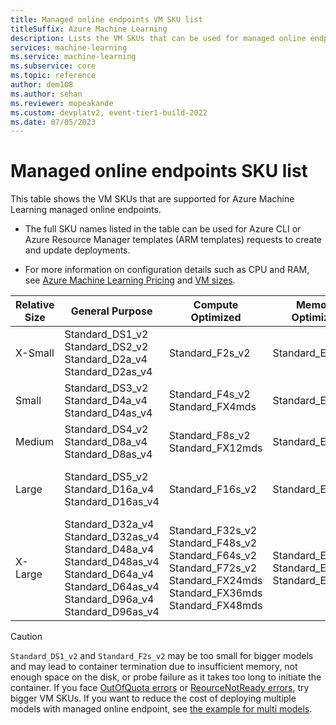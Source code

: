 ```yaml
---
title: Managed online endpoints VM SKU list
titleSuffix: Azure Machine Learning
description: Lists the VM SKUs that can be used for managed online endpoints in Azure Machine Learning.
services: machine-learning
ms.service: machine-learning
ms.subservice: core
ms.topic: reference
author: dem108
ms.author: sehan
ms.reviewer: mopeakande
ms.custom: devplatv2, event-tier1-build-2022
ms.date: 07/05/2023
---
```


# Managed online endpoints SKU list

This table shows the VM SKUs that are supported for Azure Machine Learning managed online endpoints.

* The full SKU names listed in the table can be used for Azure CLI or Azure Resource Manager templates (ARM templates) requests to create and update deployments.

* For more information on configuration details such as CPU and RAM, see [Azure Machine Learning Pricing](https://azure.microsoft.com/pricing/details/machine-learning/) and [VM sizes](../virtual-machines/sizes.md).

| Relative Size | General Purpose | Compute Optimized | Memory Optimized | GPU |
| ---           | ---             | ---               | ---              | --- |
| X-Small       | Standard_DS1_v2 <br/> Standard_DS2_v2 <br/> Standard_D2a_v4 <br/> Standard_D2as_v4 | Standard_F2s_v2 | Standard_E2s_v3  | Standard_NC4as_T4_v3 |
| Small         | Standard_DS3_v2 <br/> Standard_D4a_v4 <br/> Standard_D4as_v4                       | Standard_F4s_v2 <br/> Standard_FX4mds  | Standard_E4s_v3  | Standard_NC6s_v2 <br/> Standard_NC6s_v3 <br/> Standard_NC8as_T4_v3 |
| Medium        | Standard_DS4_v2 </br> Standard_D8a_v4 </br> Standard_D8as_v4 | Standard_F8s_v2 </br> Standard_FX12mds | Standard_E8s_v3 | Standard_NC12s_v2 <br/> Standard_NC12s_v3 <br/> Standard_NC16as_T4_v3 |
| Large         | Standard_DS5_v2 </br> Standard_D16a_v4 </br> Standard_D16as_v4 | Standard_F16s_v2 | Standard_E16s_v3 | Standard_NC24s_v2 <br/> Standard_NC24s_v3 <br/> Standard_NC64as_T4_v3 </br> Standard_NC24ads_A100_v4 |
| X-Large       | Standard_D32a_v4 </br> Standard_D32as_v4 </br> Standard_D48a_v4 </br> Standard_D48as_v4 </br> Standard_D64a_v4 </br> Standard_D64as_v4 </br> Standard_D96a_v4 </br> Standard_D96as_v4 | Standard_F32s_v2 <br/> Standard_F48s_v2 <br/> Standard_F64s_v2 <br/> Standard_F72s_v2 <br/> Standard_FX24mds <br/> Standard_FX36mds <br/> Standard_FX48mds | Standard_E32s_v3 <br/> Standard_E48s_v3 <br/> Standard_E64s_v3 | Standard_NC48ads_A100_v4 </br> Standard_NC96ads_A100_v4 </br> Standard_ND96asr_v4 </br> Standard_ND96amsr_A100_v4 </br> Standard_ND40rs_v2 |

> [!CAUTION]
> `Standard_DS1_v2` and `Standard_F2s_v2` may be too small for bigger models and may lead to container termination due to insufficient memory, not enough space on the disk, or probe failure as it takes too long to initiate the container. If you face [OutOfQuota errors](how-to-troubleshoot-online-endpoints.md?tabs=cli#error-outofquota) or [ReourceNotReady errors](how-to-troubleshoot-online-endpoints.md?tabs=cli#error-resourcenotready), try bigger VM SKUs. If you want to reduce the cost of deploying multiple models with managed online endpoint, see [the example for multi models](how-to-deploy-online-endpoints.md#use-more-than-one-model-in-a-deployment). 
